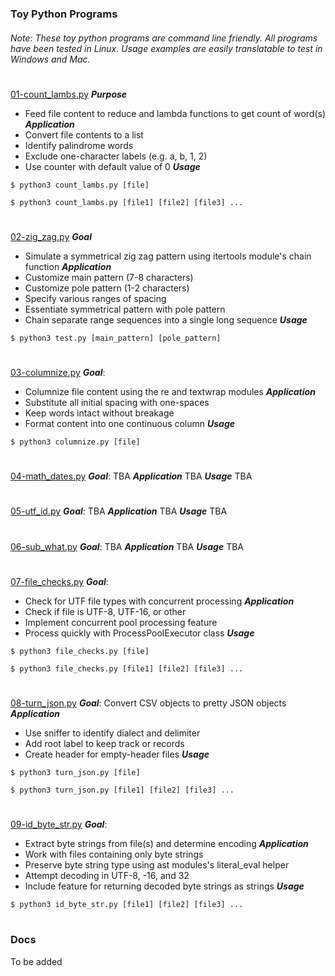 ### Toy Python Programs
###### Note: These toy python programs are command line friendly. All programs have been tested in Linux. Usage examples are easily translatable to test in Windows and Mac.
#
[01-count_lambs.py](01-count_lambs.py)
***Purpose***
- Feed file content to reduce and lambda functions to get count of word(s)
***Application***
- Convert file contents to a list
- Identify palindrome words
- Exclude one-character labels (e.g. a, b, 1, 2)
- Use counter with default value of 0
***Usage***
```
$ python3 count_lambs.py [file]
```
```
$ python3 count_lambs.py [file1] [file2] [file3] ...
```
#
[02-zig_zag.py](02-zig_zag.py)
***Goal***
- Simulate a symmetrical zig zag pattern using itertools module's chain function
***Application***
- Customize main pattern (7-8 characters)
- Customize pole pattern (1-2 characters)
- Specify various ranges of spacing
- Essentiate symmetrical pattern with pole pattern
- Chain separate range sequences into a single long sequence
***Usage***
```
$ python3 test.py [main_pattern] [pole_pattern]
```
#
[03-columnize.py](03-columnize.py)
***Goal***:
- Columnize file content using the re and textwrap modules
***Application***
- Substitute all initial spacing with one-spaces
- Keep words intact without breakage
- Format content into one continuous column
***Usage***
```
$ python3 columnize.py [file]
```
#
[04-math_dates.py](04-math_dates.py)
***Goal***:
TBA
***Application*** 
TBA
***Usage***
TBA
#
[05-utf_id.py](05-utf_id.py)
***Goal***:
TBA
***Application*** 
TBA
***Usage***
TBA
#
[06-sub_what.py](06-sub_what.py)
***Goal***:
TBA
***Application*** 
TBA
***Usage***
TBA
#
[07-file_checks.py](07-file_checks.py)
***Goal***:
- Check for UTF file types with concurrent processing
***Application*** 
- Check if file is UTF-8, UTF-16, or other
- Implement concurrent pool processing feature
- Process quickly with ProcessPoolExecutor class
***Usage***
```
$ python3 file_checks.py [file]
```
```
$ python3 file_checks.py [file1] [file2] [file3] ...
```
#
[08-turn_json.py](08-turn_json.py)
***Goal***:
Convert CSV objects to pretty JSON objects
***Application***
- Use sniffer to identify dialect and delimiter
- Add root label to keep track or records
- Create header for empty-header files
***Usage***
```
$ python3 turn_json.py [file]
```
```
$ python3 turn_json.py [file1] [file2] [file3] ...
```
#
[09-id_byte_str.py](09-id_byte_str.py)
***Goal***: 
- Extract byte strings from file(s) and determine encoding
***Application***
- Work with files containing only byte strings
- Preserve byte string type using ast modules's literal_eval helper
- Attempt decoding in UTF-8, -16, and 32
- Include feature for returning decoded byte strings as strings
***Usage***
```
$ python3 id_byte_str.py [file1] [file2] [file3] ...
```
#
### Docs
To be added
